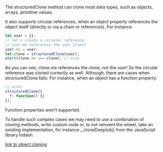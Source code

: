 The structuredClone method can clone most data types, such as objects, arrays, primitive values.

It also supports circular references, when an object property references the object itself (directly or via a chain or references).
For instance:
```js
let user = {};
// let's create a circular reference:
// user.me references the user itself
user.me = user;
let clone = structuredClone(user);
alert(clone.me === clone); // true
```

As you can see, clone.me references the clone, not the user! So the circular reference was cloned correctly as well.
Although, there are cases when structuredClone fails. For instance, when an object has a function property:
```js
// error
structuredClone({
  f: function() {}
});
```

Function properties aren’t supported.

To handle such complex cases we may need to use a combination of cloning methods, write custom code or, to not reinvent the wheel, take an existing implementation, for instance _.cloneDeep(obj) from the JavaScript library lodash.

[link to object cloning](https://javascript.info/object-copy)